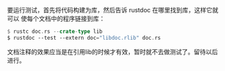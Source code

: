 


要运行测试，首先将代码构建为库，然后告诉 rustdoc 在哪里找到库，这样它就可以 使每个文档中的程序链接到库：

```rust
$ rustc doc.rs --crate-type lib
$ rustdoc --test --extern doc="libdoc.rlib" doc.rs
```

文档注释的效果应当是在引用lib的时候才有效，暂时就不去做测试了。留待以后进行。


